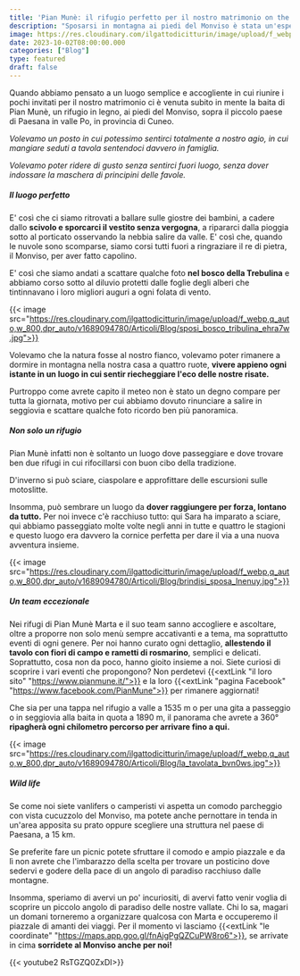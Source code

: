 ```yaml
---
title: 'Pian Munè: il rifugio perfetto per il nostro matrimonio on the road'
description: "Sposarsi in montagna ai piedi del Monviso è stata un'esperienza incredibile."
image: https://res.cloudinary.com/ilgattodicitturin/image/upload/f_webp,q_auto,w_800,dpr_auto/v1689874010/Articoli/Blog/sposi_sotto_monviso_kwe480.jpg
date: 2023-10-02T08:00:00.000
categories: ["Blog"]
type: featured
draft: false
---
```


Quando abbiamo pensato a un luogo semplice e accogliente in cui riunire i pochi invitati per il nostro matrimonio ci è venuta subito in mente la baita di Pian Munè, un rifugio in legno, ai piedi del Monviso, sopra il piccolo paese di Paesana in valle Po, in provincia di Cuneo.

*Volevamo un posto in cui potessimo sentirci totalmente a nostro agio, in cui mangiare seduti a tavola sentendoci davvero in famiglia.*

*Volevamo poter ridere di gusto senza sentirci fuori luogo, senza dover indossare la maschera di principini delle favole.*

##### Il luogo perfetto 

E' così che ci siamo ritrovati a ballare sulle giostre dei bambini, a cadere dallo **scivolo e sporcarci il vestito senza vergogna**, a ripararci dalla pioggia sotto al porticato osservando la nebbia salire da valle. 
E' così che, quando le nuvole sono scomparse, siamo corsi tutti fuori a ringraziare il re di pietra, il Monviso, per aver fatto capolino. 

E' così che siamo andati a scattare qualche foto **nel bosco della Trebulina** e abbiamo corso sotto al diluvio protetti dalle foglie degli alberi che tintinnavano i loro migliori auguri a ogni folata di vento.

{{< image src="https://res.cloudinary.com/ilgattodicitturin/image/upload/f_webp,q_auto,w_800,dpr_auto/v1689094780/Articoli/Blog/sposi_bosco_tribulina_ehra7w.jpg">}}

Volevamo che la natura fosse al nostro fianco, volevamo poter rimanere a dormire in montagna nella nostra casa a quattro ruote, **vivere appieno ogni istante in un luogo in cui sentir riecheggiare l'eco delle nostre risate.**

Purtroppo come avrete capito il meteo non è stato un degno compare per tutta la giornata, motivo per cui abbiamo dovuto rinunciare a salire in seggiovia e scattare qualche foto ricordo ben più panoramica.

##### Non solo un rifugio

Pian Munè infatti non è soltanto un luogo dove passeggiare e dove trovare ben due rifugi in cui rifocillarsi con buon cibo della tradizione. 

D'inverno si può sciare, ciaspolare e approfittare delle escursioni sulle motoslitte. 

Insomma, può sembrare un luogo da **dover raggiungere per forza, lontano da tutto.** 
Per noi invece c'è racchiuso tutto: qui Sara ha imparato a sciare, qui abbiamo passeggiato molte volte negli anni in tutte e quattro le stagioni e questo luogo era davvero la cornice perfetta per dare il via a una nuova avventura insieme. 

{{< image src="https://res.cloudinary.com/ilgattodicitturin/image/upload/f_webp,q_auto,w_800,dpr_auto/v1689094780/Articoli/Blog/brindisi_sposa_lnenuy.jpg">}}

##### Un team eccezionale 

Nei rifugi di Pian Munè Marta e il suo team sanno accogliere e ascoltare, oltre a proporre non solo menù sempre accativanti e a tema, ma soprattutto eventi di ogni genere. 
Per noi hanno curato ogni dettaglio, **allestendo il tavolo con fiori di campo e rametti di rosmarino**, semplici e delicati. 
Soprattutto, cosa non da poco, hanno gioito insieme a noi. 
Siete curiosi di scoprire i vari eventi che propongono? Non perdetevi {{<extLink "il loro sito" "https://www.pianmune.it/">}} e la loro {{<extLink "pagina Facebook" "https://www.facebook.com/PianMune">}} per rimanere aggiornati! 

Che sia per una tappa nel rifugio a valle a 1535 m o per una gita a passeggio o in seggiovia alla baita in quota a 1890 m, il panorama che avrete a 360° **ripagherà ogni chilometro percorso per arrivare fino a qui.** 

{{< image src="https://res.cloudinary.com/ilgattodicitturin/image/upload/f_webp,q_auto,w_800,dpr_auto/v1689094780/Articoli/Blog/la_tavolata_bvn0ws.jpg">}}

##### Wild life

Se come noi siete vanlifers o camperisti vi aspetta un comodo parcheggio con vista cucuzzolo del Monviso, ma potete anche pernottare in tenda in un'area apposita su prato oppure scegliere una struttura nel paese di Paesana, a 15 km.  

Se preferite fare un picnic potete sfruttare il comodo e ampio piazzale e da lì non avrete che l'imbarazzo della scelta per trovare un posticino dove sedervi e godere della pace di un angolo di paradiso racchiuso dalle montagne. 

Insomma, speriamo di avervi un po' incuriositi, di avervi fatto venir voglia di scoprire un piccolo angolo di paradiso delle nostre vallate.
Chi lo sa, magari un domani torneremo a organizzare qualcosa con Marta e occuperemo il piazzale di amanti dei viaggi.
Per il momento vi lasciamo {{<extLink "le coordinate" "https://maps.app.goo.gl/fnAjgPgQZCuPW8ro6">}}, se arrivate in cima **sorridete al Monviso anche per noi!**

{{< youtube2 RsTGZQ0ZxDI>}}
